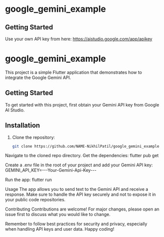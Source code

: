 # google_gemini_example



## Getting Started
Use your own API key from here: https://aistudio.google.com/app/apikey
# google_gemini_example

This project is a simple Flutter application that demonstrates how to integrate the Google Gemini API.

## Getting Started

To get started with this project, first obtain your Gemini API key from Google AI Studio.

## Installation

1. Clone the repository:
   ```sh
   git clone https://github.com/NAME-NikhilPatil/google_gemini_example.git
Navigate to the cloned repo directory.
Get the dependencies:
flutter pub get

Create a .env file in the root of your project and add your Gemini API key:
GEMINI_API_KEY=---Your-Gemini-Api-Key---

Run the app:
flutter run

Usage
The app allows you to send text to the Gemini API and receive a response. Make sure to handle the API key securely and not to expose it in your public code repositories.

Contributing
Contributions are welcome! For major changes, please open an issue first to discuss what you would like to change.

Remember to follow best practices for security and privacy, especially when handling API keys and user data. Happy coding!
